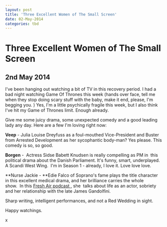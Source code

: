 ```yaml
---
layout: post
title: 'Three Excellent Women of The Small Screen'
date: 02-May-2014
categories: tbd
---
```


# Three Excellent Women of The Small Screen

## 2nd May 2014

I've been hanging out watching a bit of TV in this recovery period. I had a bad night watching Game Of Thrones this week (hands over face,   tell me when they stop doing scary stuff with the baby, make it end, please, I'm begging you. ) Yes, I'm a little psychically fragile this week, but I also think I've hit my Game of Thrones limit. Enough already.

Give me some juicy drama, some unexpected comedy and a good leading lady any day. Here are a few I'm loving right now:

**Veep** - Julia Louise Dreyfuss as a foul-mouthed Vice-President and Buster from Arrested Development as her sycophantic body-man? Yes please. This comedy is so, so good.

**Borgen** -  Actress Sidse Babett Knudsen is really compelling as PM in  this political drama about the Danish Parliament. It's funny, smart, underplayed. A Scandi West Wing.  I'm in Season 1 - already, I love it. Love love love.

**Nurse Jackie - **Edie Falco of Soprano's fame plays the title character in this excellent medical drama, and her brilliance carries the whole show.  In this <a href="http://www.npr.org/2014/04/09/300983914/edie-falco-on-sobriety-the-sopranos-and-nurse-jackies-self-medication">Fresh Air podcast </a>, she  talks about life as an actor, sobriety and her relationship with the late James Gandolfini.

Sharp writing, intelligent performances, and not a Red Wedding in sight.

Happy watchings.

x
